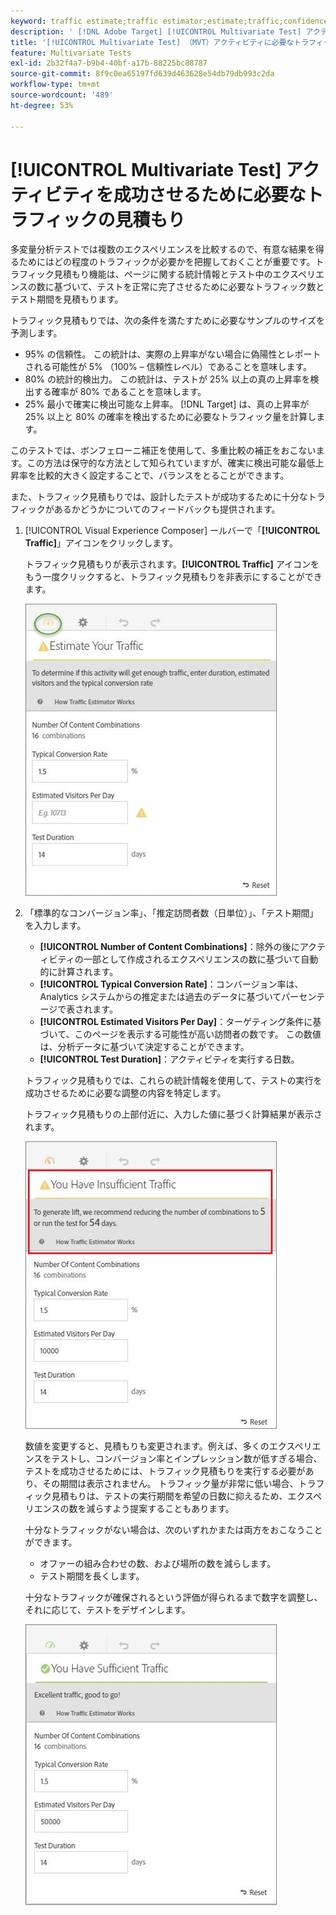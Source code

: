 ```yaml
---
keyword: traffic estimate;traffic estimator;estimate;traffic;confidence;statistical power;lift;bonferroni;conversion rate;visitors per day;duration
description: ' [!DNL Adobe Target] [!UICONTROL Multivariate Test] アクティビティが成功するのに十分なトラフィックがあるかどうかを知ることができるトラフィック見積もりを使用する方法を説明します。'
title: '[!UICONTROL Multivariate Test] （MVT）アクティビティに必要なトラフィックはどれくらいですか？'
feature: Multivariate Tests
exl-id: 2b32f4a7-b9b4-40bf-a17b-88225bc88787
source-git-commit: 8f9c0ea65197fd639d463628e54db79db993c2da
workflow-type: tm+mt
source-wordcount: '489'
ht-degree: 53%

---
```


# [!UICONTROL Multivariate Test] アクティビティを成功させるために必要なトラフィックの見積もり

多変量分析テストでは複数のエクスペリエンスを比較するので、有意な結果を得るためにはどの程度のトラフィックが必要かを把握しておくことが重要です。トラフィック見積もり機能は、ページに関する統計情報とテスト中のエクスペリエンスの数に基づいて、テストを正常に完了させるために必要なトラフィック数とテスト期間を見積もります。

トラフィック見積もりでは、次の条件を満たすために必要なサンプルのサイズを予測します。

* 95% の信頼性。 この統計は、実際の上昇率がない場合に偽陽性とレポートされる可能性が 5% （100% – 信頼性レベル）であることを意味します。
* 80% の統計的検出力。 この統計は、テストが 25% 以上の真の上昇率を検出する確率が 80% であることを意味します。
* 25% 最小で確実に検出可能な上昇率。 [!DNL Target] は、真の上昇率が 25% 以上と 80% の確率を検出するために必要なトラフィック量を計算します。

このテストでは、ボンフェローニ補正を使用して、多重比較の補正をおこないます。この方法は保守的な方法として知られていますが、確実に検出可能な最低上昇率を比較的大きく設定することで、バランスをとることができます。

また、トラフィック見積もりでは、設計したテストが成功するために十分なトラフィックがあるかどうかについてのフィードバックも提供されます。

1. [!UICONTROL Visual Experience Composer] ールバーで「**[!UICONTROL Traffic]**」アイコンをクリックします。

   トラフィック見積もりが表示されます。**[!UICONTROL Traffic]** アイコンをもう一度クリックすると、トラフィック見積もりを非表示にすることができます。

   ![estimatorempty 画像 &#x200B;](assets/estimatorempty.png)

1. 「標準的なコンバージョン率」、「推定訪問者数（日単位）」、「テスト期間」を入力します。

   * **[!UICONTROL Number of Content Combinations]**：除外の後にアクティビティの一部として作成されるエクスペリエンスの数に基づいて自動的に計算されます。
   * **[!UICONTROL Typical Conversion Rate]**：コンバージョン率は、Analytics システムからの推定または過去のデータに基づいてパーセンテージで表されます。
   * **[!UICONTROL Estimated Visitors Per Day]**：ターゲティング条件に基づいて、このページを表示する可能性が高い訪問者の数です。 この数値は、分析データに基づいて決定することができます。
   * **[!UICONTROL Test Duration]**：アクティビティを実行する日数。

   トラフィック見積もりでは、これらの統計情報を使用して、テストの実行を成功させるために必要な調整の内容を特定します。

   トラフィック見積もりの上部付近に、入力した値に基づく計算結果が表示されます。

   ![estimatorinsufficient image](assets/estimatorinsufficient.png)

   数値を変更すると、見積もりも変更されます。例えば、多くのエクスペリエンスをテストし、コンバージョン率とインプレッション数が低すぎる場合、テストを成功させるためには、トラフィック見積もりを実行する必要があり、その期間は表示されません。 トラフィック量が非常に低い場合、トラフィック見積もりは、テストの実行期間を希望の日数に抑えるため、エクスペリエンスの数を減らすよう提案することもあります。

   十分なトラフィックがない場合は、次のいずれかまたは両方をおこなうことができます。

   * オファーの組み合わせの数、および場所の数を減らします。
   * テスト期間を長くします。

   十分なトラフィックが確保されるという評価が得られるまで数字を調整し、それに応じて、テストをデザインします。

   ![estimatorok 画像 &#x200B;](assets/estimatorok.png)
